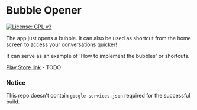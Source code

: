 # Bubble Opener

[![License: GPL v3](https://img.shields.io/badge/License-GPLv3-blue.svg)](https://www.gnu.org/licenses/gpl-3.0)

The app just opens a bubble. It can also be used as shortcut from the home screen to access your
conversations quicker!

It can serve as an example of 'How to implement the bubbles' or shortcuts.

[Play Store link](https://play.google.com/store/apps/details?id=cz.lastaapps.bubble) - TODO

### Notice

This repo doesn't contain ```google-services.json``` required for the successful build.

